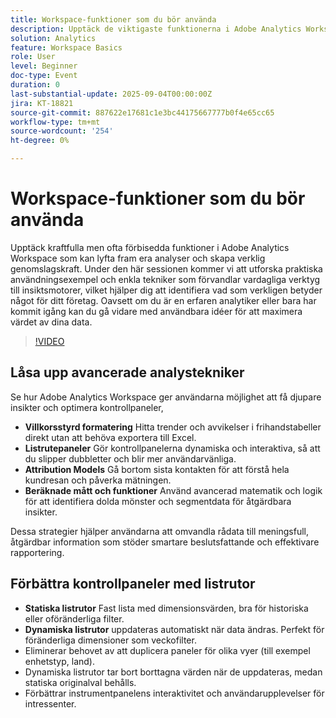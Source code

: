 ```yaml
---
title: Workspace-funktioner som du bör använda
description: Upptäck de viktigaste funktionerna i Adobe Analytics Workspace - villkorsstyrd formatering, listrutor, attribueringsmodeller och beräknade mätvärden - för att få djupare insikter.
solution: Analytics
feature: Workspace Basics
role: User
level: Beginner
doc-type: Event
duration: 0
last-substantial-update: 2025-09-04T00:00:00Z
jira: KT-18821
source-git-commit: 887622e17681c1e3bc44175667777b0f4e65cc65
workflow-type: tm+mt
source-wordcount: '254'
ht-degree: 0%

---
```



# Workspace-funktioner som du bör använda

Upptäck kraftfulla men ofta förbisedda funktioner i Adobe Analytics Workspace som kan lyfta fram era analyser och skapa verklig genomslagskraft. Under den här sessionen kommer vi att utforska praktiska användningsexempel och enkla tekniker som förvandlar vardagliga verktyg till insiktsmotorer, vilket hjälper dig att identifiera vad som verkligen betyder något för ditt företag. Oavsett om du är en erfaren analytiker eller bara har kommit igång kan du gå vidare med användbara idéer för att maximera värdet av dina data.

>[!VIDEO](https://video.tv.adobe.com/v/3471255/?learn=on&enablevpops&captions=swe)

## Låsa upp avancerade analystekniker

Se hur Adobe Analytics Workspace ger användarna möjlighet att få djupare insikter och optimera kontrollpaneler,

* **Villkorsstyrd formatering** Hitta trender och avvikelser i frihandstabeller direkt utan att behöva exportera till Excel.
* **Listrutepaneler** Gör kontrollpanelerna dynamiska och interaktiva, så att du slipper dubbletter och blir mer användarvänliga.
* **Attribution Models** Gå bortom sista kontakten för att förstå hela kundresan och påverka mätningen.
* **Beräknade mått och funktioner** Använd avancerad matematik och logik för att identifiera dolda mönster och segmentdata för åtgärdbara insikter.

Dessa strategier hjälper användarna att omvandla rådata till meningsfull, åtgärdbar information som stöder smartare beslutsfattande och effektivare rapportering.

## Förbättra kontrollpaneler med listrutor

* **Statiska listrutor** Fast lista med dimensionsvärden, bra för historiska eller oföränderliga filter.
* **Dynamiska listrutor** uppdateras automatiskt när data ändras. Perfekt för föränderliga dimensioner som veckofilter.
* Eliminerar behovet av att duplicera paneler för olika vyer (till exempel enhetstyp, land).
* Dynamiska listrutor tar bort borttagna värden när de uppdateras, medan statiska originalval behålls.
* Förbättrar instrumentpanelens interaktivitet och användarupplevelser för intressenter.

